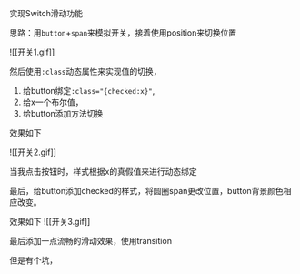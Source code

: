实现Switch滑动功能

思路：用`button`+`span`来模拟开关，接着使用position来切换位置





![[开关1.gif]]


然后使用`:class`动态属性来实现值的切换，

1. 给button绑定`:class="{checked:x}"`,
2. 给x一个布尔值，
3. 给button添加方法切换

效果如下

![[开关2.gif]]

当我点击按钮时，样式根据x的真假值来进行动态绑定


最后，给button添加checked的样式，将圆圈span更改位置，button背景颜色相应改变。

效果如下
![[开关3.gif]]


最后添加一点流畅的滑动效果，使用transition

但是有个坑，
